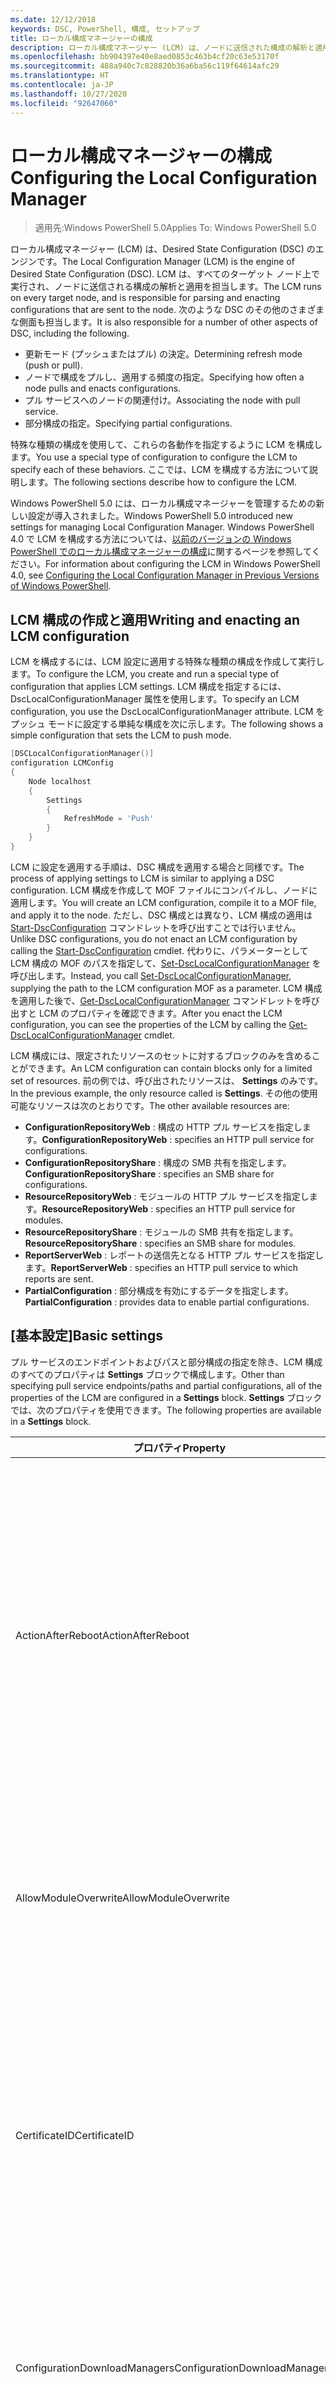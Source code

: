 ```yaml
---
ms.date: 12/12/2018
keywords: DSC, PowerShell, 構成, セットアップ
title: ローカル構成マネージャーの構成
description: ローカル構成マネージャー (LCM) は、ノードに送信された構成の解析と適用を担当する、DSC のエンジンです。
ms.openlocfilehash: bb904397e40e8aed0853c463b4cf20c63e53170f
ms.sourcegitcommit: 488a940c7c828820b36a6ba56c119f64614afc29
ms.translationtype: HT
ms.contentlocale: ja-JP
ms.lasthandoff: 10/27/2020
ms.locfileid: "92647060"
---
```

# <a name="configuring-the-local-configuration-manager"></a><span data-ttu-id="e70dc-104">ローカル構成マネージャーの構成</span><span class="sxs-lookup"><span data-stu-id="e70dc-104">Configuring the Local Configuration Manager</span></span>

> <span data-ttu-id="e70dc-105">適用先:Windows PowerShell 5.0</span><span class="sxs-lookup"><span data-stu-id="e70dc-105">Applies To: Windows PowerShell 5.0</span></span>

<span data-ttu-id="e70dc-106">ローカル構成マネージャー (LCM) は、Desired State Configuration (DSC) のエンジンです。</span><span class="sxs-lookup"><span data-stu-id="e70dc-106">The Local Configuration Manager (LCM) is the engine of Desired State Configuration (DSC).</span></span> <span data-ttu-id="e70dc-107">LCM は、すべてのターゲット ノード上で実行され、ノードに送信される構成の解析と適用を担当します。</span><span class="sxs-lookup"><span data-stu-id="e70dc-107">The LCM runs on every target node, and is responsible for parsing and enacting configurations that are sent to the node.</span></span> <span data-ttu-id="e70dc-108">次のような DSC のその他のさまざまな側面も担当します。</span><span class="sxs-lookup"><span data-stu-id="e70dc-108">It is also responsible for a number of other aspects of DSC, including the following.</span></span>

- <span data-ttu-id="e70dc-109">更新モード (プッシュまたはプル) の決定。</span><span class="sxs-lookup"><span data-stu-id="e70dc-109">Determining refresh mode (push or pull).</span></span>
- <span data-ttu-id="e70dc-110">ノードで構成をプルし、適用する頻度の指定。</span><span class="sxs-lookup"><span data-stu-id="e70dc-110">Specifying how often a node pulls and enacts configurations.</span></span>
- <span data-ttu-id="e70dc-111">プル サービスへのノードの関連付け。</span><span class="sxs-lookup"><span data-stu-id="e70dc-111">Associating the node with pull service.</span></span>
- <span data-ttu-id="e70dc-112">部分構成の指定。</span><span class="sxs-lookup"><span data-stu-id="e70dc-112">Specifying partial configurations.</span></span>

<span data-ttu-id="e70dc-113">特殊な種類の構成を使用して、これらの各動作を指定するように LCM を構成します。</span><span class="sxs-lookup"><span data-stu-id="e70dc-113">You use a special type of configuration to configure the LCM to specify each of these behaviors.</span></span> <span data-ttu-id="e70dc-114">ここでは、LCM を構成する方法について説明します。</span><span class="sxs-lookup"><span data-stu-id="e70dc-114">The following sections describe how to configure the LCM.</span></span>

<span data-ttu-id="e70dc-115">Windows PowerShell 5.0 には、ローカル構成マネージャーを管理するための新しい設定が導入されました。</span><span class="sxs-lookup"><span data-stu-id="e70dc-115">Windows PowerShell 5.0 introduced new settings for managing Local Configuration Manager.</span></span> <span data-ttu-id="e70dc-116">Windows PowerShell 4.0 で LCM を構成する方法については、[以前のバージョンの Windows PowerShell でのローカル構成マネージャーの構成](metaconfig4.md)に関するページを参照してください。</span><span class="sxs-lookup"><span data-stu-id="e70dc-116">For information about configuring the LCM in Windows PowerShell 4.0, see [Configuring the Local Configuration Manager in Previous Versions of Windows PowerShell](metaconfig4.md).</span></span>

## <a name="writing-and-enacting-an-lcm-configuration"></a><span data-ttu-id="e70dc-117">LCM 構成の作成と適用</span><span class="sxs-lookup"><span data-stu-id="e70dc-117">Writing and enacting an LCM configuration</span></span>

<span data-ttu-id="e70dc-118">LCM を構成するには、LCM 設定に適用する特殊な種類の構成を作成して実行します。</span><span class="sxs-lookup"><span data-stu-id="e70dc-118">To configure the LCM, you create and run a special type of configuration that applies LCM settings.</span></span>
<span data-ttu-id="e70dc-119">LCM 構成を指定するには、DscLocalConfigurationManager 属性を使用します。</span><span class="sxs-lookup"><span data-stu-id="e70dc-119">To specify an LCM configuration, you use the DscLocalConfigurationManager attribute.</span></span> <span data-ttu-id="e70dc-120">LCM をプッシュ モードに設定する単純な構成を次に示します。</span><span class="sxs-lookup"><span data-stu-id="e70dc-120">The following shows a simple configuration that sets the LCM to push mode.</span></span>

```powershell
[DSCLocalConfigurationManager()]
configuration LCMConfig
{
    Node localhost
    {
        Settings
        {
            RefreshMode = 'Push'
        }
    }
}
```

<span data-ttu-id="e70dc-121">LCM に設定を適用する手順は、DSC 構成を適用する場合と同様です。</span><span class="sxs-lookup"><span data-stu-id="e70dc-121">The process of applying settings to LCM is similar to applying a DSC configuration.</span></span> <span data-ttu-id="e70dc-122">LCM 構成を作成して MOF ファイルにコンパイルし、ノードに適用します。</span><span class="sxs-lookup"><span data-stu-id="e70dc-122">You will create an LCM configuration, compile it to a MOF file, and apply it to the node.</span></span> <span data-ttu-id="e70dc-123">ただし、DSC 構成とは異なり、LCM 構成の適用は [Start-DscConfiguration](/powershell/module/psdesiredstateconfiguration/start-dscconfiguration) コマンドレットを呼び出すことでは行いません。</span><span class="sxs-lookup"><span data-stu-id="e70dc-123">Unlike DSC configurations, you do not enact an LCM configuration by calling the [Start-DscConfiguration](/powershell/module/psdesiredstateconfiguration/start-dscconfiguration) cmdlet.</span></span> <span data-ttu-id="e70dc-124">代わりに、パラメーターとして LCM 構成の MOF のパスを指定して、[Set-DscLocalConfigurationManager](/powershell/module/PSDesiredStateConfiguration/Set-DscLocalConfigurationManager) を呼び出します。</span><span class="sxs-lookup"><span data-stu-id="e70dc-124">Instead, you call [Set-DscLocalConfigurationManager](/powershell/module/PSDesiredStateConfiguration/Set-DscLocalConfigurationManager), supplying the path to the LCM configuration MOF as a parameter.</span></span> <span data-ttu-id="e70dc-125">LCM 構成を適用した後で、[Get-DscLocalConfigurationManager](/powershell/module/PSDesiredStateConfiguration/Get-DscLocalConfigurationManager) コマンドレットを呼び出すと LCM のプロパティを確認できます。</span><span class="sxs-lookup"><span data-stu-id="e70dc-125">After you enact the LCM configuration, you can see the properties of the LCM by calling the [Get-DscLocalConfigurationManager](/powershell/module/PSDesiredStateConfiguration/Get-DscLocalConfigurationManager) cmdlet.</span></span>

<span data-ttu-id="e70dc-126">LCM 構成には、限定されたリソースのセットに対するブロックのみを含めることができます。</span><span class="sxs-lookup"><span data-stu-id="e70dc-126">An LCM configuration can contain blocks only for a limited set of resources.</span></span> <span data-ttu-id="e70dc-127">前の例では、呼び出されたリソースは、 **Settings** のみです。</span><span class="sxs-lookup"><span data-stu-id="e70dc-127">In the previous example, the only resource called is **Settings**.</span></span> <span data-ttu-id="e70dc-128">その他の使用可能なリソースは次のとおりです。</span><span class="sxs-lookup"><span data-stu-id="e70dc-128">The other available resources are:</span></span>

- <span data-ttu-id="e70dc-129">**ConfigurationRepositoryWeb** : 構成の HTTP プル サービスを指定します。</span><span class="sxs-lookup"><span data-stu-id="e70dc-129">**ConfigurationRepositoryWeb** : specifies an HTTP pull service for configurations.</span></span>
- <span data-ttu-id="e70dc-130">**ConfigurationRepositoryShare** : 構成の SMB 共有を指定します。</span><span class="sxs-lookup"><span data-stu-id="e70dc-130">**ConfigurationRepositoryShare** : specifies an SMB share for configurations.</span></span>
- <span data-ttu-id="e70dc-131">**ResourceRepositoryWeb** : モジュールの HTTP プル サービスを指定します。</span><span class="sxs-lookup"><span data-stu-id="e70dc-131">**ResourceRepositoryWeb** : specifies an HTTP pull service for modules.</span></span>
- <span data-ttu-id="e70dc-132">**ResourceRepositoryShare** : モジュールの SMB 共有を指定します。</span><span class="sxs-lookup"><span data-stu-id="e70dc-132">**ResourceRepositoryShare** : specifies an SMB share for modules.</span></span>
- <span data-ttu-id="e70dc-133">**ReportServerWeb** : レポートの送信先となる HTTP プル サービスを指定します。</span><span class="sxs-lookup"><span data-stu-id="e70dc-133">**ReportServerWeb** : specifies an HTTP pull service to which reports are sent.</span></span>
- <span data-ttu-id="e70dc-134">**PartialConfiguration** : 部分構成を有効にするデータを指定します。</span><span class="sxs-lookup"><span data-stu-id="e70dc-134">**PartialConfiguration** : provides data to enable partial configurations.</span></span>

## <a name="basic-settings"></a><span data-ttu-id="e70dc-135">[基本設定]</span><span class="sxs-lookup"><span data-stu-id="e70dc-135">Basic settings</span></span>

<span data-ttu-id="e70dc-136">プル サービスのエンドポイントおよびパスと部分構成の指定を除き、LCM 構成のすべてのプロパティは **Settings** ブロックで構成します。</span><span class="sxs-lookup"><span data-stu-id="e70dc-136">Other than specifying pull service endpoints/paths and partial configurations, all of the properties of the LCM are configured in a **Settings** block.</span></span> <span data-ttu-id="e70dc-137">**Settings** ブロックでは、次のプロパティを使用できます。</span><span class="sxs-lookup"><span data-stu-id="e70dc-137">The following properties are available in a **Settings** block.</span></span>

|  <span data-ttu-id="e70dc-138">プロパティ</span><span class="sxs-lookup"><span data-stu-id="e70dc-138">Property</span></span>  |  <span data-ttu-id="e70dc-139">Type</span><span class="sxs-lookup"><span data-stu-id="e70dc-139">Type</span></span>  |  <span data-ttu-id="e70dc-140">説明</span><span class="sxs-lookup"><span data-stu-id="e70dc-140">Description</span></span>   |
|----------- |------- |--------------- |
| <span data-ttu-id="e70dc-141">ActionAfterReboot</span><span class="sxs-lookup"><span data-stu-id="e70dc-141">ActionAfterReboot</span></span>| <span data-ttu-id="e70dc-142">string</span><span class="sxs-lookup"><span data-stu-id="e70dc-142">string</span></span>| <span data-ttu-id="e70dc-143">構成の適用中の再起動後の動作を指定します。</span><span class="sxs-lookup"><span data-stu-id="e70dc-143">Specifies what happens after a reboot during the application of a configuration.</span></span> <span data-ttu-id="e70dc-144">指定できる値は __"ContinueConfiguration"__ と __"StopConfiguration"__ です。</span><span class="sxs-lookup"><span data-stu-id="e70dc-144">The possible values are __"ContinueConfiguration"__ and __"StopConfiguration"__.</span></span> <ul><li> <span data-ttu-id="e70dc-145">__ContinueConfiguration__ : コンピューターの再起動後、現在の構成を引き続き適用します。</span><span class="sxs-lookup"><span data-stu-id="e70dc-145">__ContinueConfiguration__ : Continue applying the current configuration after machine reboot.</span></span> <span data-ttu-id="e70dc-146">これは、既定値です。</span><span class="sxs-lookup"><span data-stu-id="e70dc-146">This is the default value</span></span></li><li><span data-ttu-id="e70dc-147">__StopConfiguration__ : コンピューターの再起動後、現在の構成の適用を停止します。</span><span class="sxs-lookup"><span data-stu-id="e70dc-147">__StopConfiguration__ : Stop the current configuration after machine reboot.</span></span></li></ul>|
| <span data-ttu-id="e70dc-148">AllowModuleOverwrite</span><span class="sxs-lookup"><span data-stu-id="e70dc-148">AllowModuleOverwrite</span></span>| <span data-ttu-id="e70dc-149">[bool]</span><span class="sxs-lookup"><span data-stu-id="e70dc-149">bool</span></span>| <span data-ttu-id="e70dc-150">プル サービスからダウンロードされた新しい構成でのターゲット ノードの古い構成の上書きを許可する場合は、 __$TRUE__ 。</span><span class="sxs-lookup"><span data-stu-id="e70dc-150">__$TRUE__ if new configurations downloaded from the pull service are allowed to overwrite the old ones on the target node.</span></span> <span data-ttu-id="e70dc-151">それ以外の場合は、$FALSE。</span><span class="sxs-lookup"><span data-stu-id="e70dc-151">Otherwise, $FALSE.</span></span>|
| <span data-ttu-id="e70dc-152">CertificateID</span><span class="sxs-lookup"><span data-stu-id="e70dc-152">CertificateID</span></span>| <span data-ttu-id="e70dc-153">string</span><span class="sxs-lookup"><span data-stu-id="e70dc-153">string</span></span>| <span data-ttu-id="e70dc-154">構成で渡される資格情報をセキュリティで保護するために使用される証明書の拇印。</span><span class="sxs-lookup"><span data-stu-id="e70dc-154">The thumbprint of a certificate used to secure credentials passed in a configuration.</span></span> <span data-ttu-id="e70dc-155">詳細については、「[Want to secure credentials in Windows PowerShell Desired State Configuration? (Windows PowerShell Desired State Configuration で資格情報をセキュリティ保護する)](https://devblogs.microsoft.com/powershell/want-to-secure-credentials-in-windows-powershell-desired-state-configuration/)」を参照してください。</span><span class="sxs-lookup"><span data-stu-id="e70dc-155">For more information see [Want to secure credentials in Windows PowerShell Desired State Configuration?](https://devblogs.microsoft.com/powershell/want-to-secure-credentials-in-windows-powershell-desired-state-configuration/).</span></span> <br> <span data-ttu-id="e70dc-156">__注:__ Azure Automation DSC プル サービスを使用している場合、このプロパティは自動で管理されます。</span><span class="sxs-lookup"><span data-stu-id="e70dc-156">__Note:__ this is managed automatically if using Azure Automation DSC pull service.</span></span>|
| <span data-ttu-id="e70dc-157">ConfigurationDownloadManagers</span><span class="sxs-lookup"><span data-stu-id="e70dc-157">ConfigurationDownloadManagers</span></span>| <span data-ttu-id="e70dc-158">CimInstance[]</span><span class="sxs-lookup"><span data-stu-id="e70dc-158">CimInstance[]</span></span>| <span data-ttu-id="e70dc-159">互換性のために残されています。</span><span class="sxs-lookup"><span data-stu-id="e70dc-159">Obsolete.</span></span> <span data-ttu-id="e70dc-160">構成プル サービスのエンドポイントを定義するには、 __ConfigurationRepositoryWeb__ ブロックと __ConfigurationRepositoryShare__ ブロックを使用します。</span><span class="sxs-lookup"><span data-stu-id="e70dc-160">Use __ConfigurationRepositoryWeb__ and __ConfigurationRepositoryShare__ blocks to define configuration pull service endpoints.</span></span>|
| <span data-ttu-id="e70dc-161">ConfigurationID</span><span class="sxs-lookup"><span data-stu-id="e70dc-161">ConfigurationID</span></span>| <span data-ttu-id="e70dc-162">string</span><span class="sxs-lookup"><span data-stu-id="e70dc-162">string</span></span>| <span data-ttu-id="e70dc-163">旧バージョンのプル サービスとの互換性用。</span><span class="sxs-lookup"><span data-stu-id="e70dc-163">For backwards compatibility with older pull service versions.</span></span> <span data-ttu-id="e70dc-164">プル サービスから取得する構成ファイルを識別する GUID。</span><span class="sxs-lookup"><span data-stu-id="e70dc-164">A GUID that identifies the configuration file to get from a pull service.</span></span> <span data-ttu-id="e70dc-165">構成 MOF の名前が ConfigurationID.mof の場合、ノードはプル サービスで構成をプルします。</span><span class="sxs-lookup"><span data-stu-id="e70dc-165">The node will pull configurations on the pull service if the name of the configuration MOF is named ConfigurationID.mof.</span></span><br> <span data-ttu-id="e70dc-166">__注:__ このプロパティを設定した場合、 __RegistrationKey__ を使用してプル サービスへノードを登録することはできません。</span><span class="sxs-lookup"><span data-stu-id="e70dc-166">__Note:__ If you set this property, registering the node with a pull service by using __RegistrationKey__ does not work.</span></span> <span data-ttu-id="e70dc-167">詳細については、「[構成名を使用したプル クライアントのセットアップ](../pull-server/pullClientConfigNames.md)」をご覧ください。</span><span class="sxs-lookup"><span data-stu-id="e70dc-167">For more information, see [Setting up a pull client with configuration names](../pull-server/pullClientConfigNames.md).</span></span>|
| <span data-ttu-id="e70dc-168">ConfigurationMode</span><span class="sxs-lookup"><span data-stu-id="e70dc-168">ConfigurationMode</span></span>| <span data-ttu-id="e70dc-169">string</span><span class="sxs-lookup"><span data-stu-id="e70dc-169">string</span></span> | <span data-ttu-id="e70dc-170">LCM が実際に構成をターゲット ノードに適用する方法を指定します。</span><span class="sxs-lookup"><span data-stu-id="e70dc-170">Specifies how the LCM actually applies the configuration to the target nodes.</span></span> <span data-ttu-id="e70dc-171">指定できる値は __"ApplyOnly"__ 、 __"ApplyAndMonitior"__ 、 __"ApplyAndAutoCorrect"__ です。</span><span class="sxs-lookup"><span data-stu-id="e70dc-171">Possible values are __"ApplyOnly"__ , __"ApplyAndMonitor"__ , and __"ApplyAndAutoCorrect"__.</span></span> <ul><li><span data-ttu-id="e70dc-172">__ApplyOnly__ :DSC によって構成が適用され、それ以上は何も行われません。ただし、ターゲット ノードに新しい構成がプッシュされた場合、または新しい構成がサービスからプルされた場合を除きます。</span><span class="sxs-lookup"><span data-stu-id="e70dc-172">__ApplyOnly__ : DSC applies the configuration and does nothing further unless a new configuration is pushed to the target node or when a new configuration is pulled from a service.</span></span> <span data-ttu-id="e70dc-173">新しい構成が最初に適用された後、DSC は以前の構成された状態からの誤差を確認しません。</span><span class="sxs-lookup"><span data-stu-id="e70dc-173">After initial application of a new configuration, DSC does not check for drift from a previously configured state.</span></span> <span data-ttu-id="e70dc-174">DSC は成功するまで構成の適用を試みて、成功すると __ApplyOnly__ が有効になります。</span><span class="sxs-lookup"><span data-stu-id="e70dc-174">Note that DSC will attempt to apply the configuration until it is successful before __ApplyOnly__ takes effect.</span></span> </li><li> <span data-ttu-id="e70dc-175">__ApplyAndMonitor__ :これが既定値です。</span><span class="sxs-lookup"><span data-stu-id="e70dc-175">__ApplyAndMonitor__ : This is the default value.</span></span> <span data-ttu-id="e70dc-176">LCM が任意の新しい構成を適用します。</span><span class="sxs-lookup"><span data-stu-id="e70dc-176">The LCM applies any new configurations.</span></span> <span data-ttu-id="e70dc-177">新しい構成が最初に適用された後、ターゲット ノードが目的の状態から変わった場合、DSC はログに不一致を報告します。</span><span class="sxs-lookup"><span data-stu-id="e70dc-177">After initial application of a new configuration, if the target node drifts from the desired state, DSC reports the discrepancy in logs.</span></span> <span data-ttu-id="e70dc-178">DSC は成功するまで構成の適用を試みて、成功すると __ApplyAndMonitor__ が有効になります。</span><span class="sxs-lookup"><span data-stu-id="e70dc-178">Note that DSC will attempt to apply the configuration until it is successful before __ApplyAndMonitor__ takes effect.</span></span></li><li><span data-ttu-id="e70dc-179">__ApplyAndAutoCorrect__ :DSC によって新しい構成が適用されます。</span><span class="sxs-lookup"><span data-stu-id="e70dc-179">__ApplyAndAutoCorrect__ : DSC applies any new configurations.</span></span> <span data-ttu-id="e70dc-180">新しい構成を最初に適用した後、ターゲット ノードが望ましい状態からずれた場合、DSC では、ログで不一致を報告し、現在の構成を再度適用します。</span><span class="sxs-lookup"><span data-stu-id="e70dc-180">After initial application of a new configuration, if the target node drifts from the desired state, DSC reports the discrepancy in logs, and then re-applies the current configuration.</span></span></li></ul>|
| <span data-ttu-id="e70dc-181">ConfigurationModeFrequencyMins</span><span class="sxs-lookup"><span data-stu-id="e70dc-181">ConfigurationModeFrequencyMins</span></span>| <span data-ttu-id="e70dc-182">UInt32</span><span class="sxs-lookup"><span data-stu-id="e70dc-182">UInt32</span></span>| <span data-ttu-id="e70dc-183">現在の構成がチェックおよび適用される頻度 (分単位)</span><span class="sxs-lookup"><span data-stu-id="e70dc-183">How often, in minutes, the current configuration is checked and applied.</span></span> <span data-ttu-id="e70dc-184">ConfigurationMode プロパティが ApplyOnly に設定されている場合、このプロパティは無視されます。</span><span class="sxs-lookup"><span data-stu-id="e70dc-184">This property is ignored if the ConfigurationMode property is set to ApplyOnly.</span></span> <span data-ttu-id="e70dc-185">既定値は 15 です。</span><span class="sxs-lookup"><span data-stu-id="e70dc-185">The default value is 15.</span></span>|
| <span data-ttu-id="e70dc-186">DebugMode</span><span class="sxs-lookup"><span data-stu-id="e70dc-186">DebugMode</span></span>| <span data-ttu-id="e70dc-187">string</span><span class="sxs-lookup"><span data-stu-id="e70dc-187">string</span></span>| <span data-ttu-id="e70dc-188">指定できる値は __None__ 、 __ForceModuleImport__ 、および __All__ です。</span><span class="sxs-lookup"><span data-stu-id="e70dc-188">Possible values are __None__ , __ForceModuleImport__ , and __All__.</span></span> <ul><li><span data-ttu-id="e70dc-189">キャッシュされたリソースを使用する場合は、 __None__ に設定します。</span><span class="sxs-lookup"><span data-stu-id="e70dc-189">Set to __None__ to use cached resources.</span></span> <span data-ttu-id="e70dc-190">これが既定値であり、運用シナリオではこの値を使う必要があります。</span><span class="sxs-lookup"><span data-stu-id="e70dc-190">This is the default and should be used in production scenarios.</span></span></li><li><span data-ttu-id="e70dc-191">__ForceModuleImport__ に設定すると、以前に読み込まれ、キャッシュされた DSC リソース モジュールも LCM によって再読み込みされます。</span><span class="sxs-lookup"><span data-stu-id="e70dc-191">Setting to __ForceModuleImport__ , causes the LCM to reload any DSC resource modules, even if they have been previously loaded and cached.</span></span> <span data-ttu-id="e70dc-192">これは、使用時に各モジュールが再読み込みされるため、DSC 操作のパフォーマンスに影響します。</span><span class="sxs-lookup"><span data-stu-id="e70dc-192">This impacts the performance of DSC operations as each module is reloaded on use.</span></span> <span data-ttu-id="e70dc-193">通常、リソースのデバッグ中には、この値を使用します</span><span class="sxs-lookup"><span data-stu-id="e70dc-193">Typically you would use this value while debugging a resource</span></span></li><li><span data-ttu-id="e70dc-194">このリリースでは、 __All__ は、 __ForceModuleImport__ と同じです。</span><span class="sxs-lookup"><span data-stu-id="e70dc-194">In this release, __All__ is same as __ForceModuleImport__</span></span></li></ul> |
| <span data-ttu-id="e70dc-195">RebootNodeIfNeeded</span><span class="sxs-lookup"><span data-stu-id="e70dc-195">RebootNodeIfNeeded</span></span>| <span data-ttu-id="e70dc-196">[bool]</span><span class="sxs-lookup"><span data-stu-id="e70dc-196">bool</span></span>| <span data-ttu-id="e70dc-197">これを `$true` に設定して、リソースにより `$global:DSCMachineStatus` フラグを使用したノードが再起動されるようにします。</span><span class="sxs-lookup"><span data-stu-id="e70dc-197">Set this to `$true` to allow resources to reboot the Node using the `$global:DSCMachineStatus` flag.</span></span> <span data-ttu-id="e70dc-198">設定しない場合は、再起動が必要な構成のノードを手動で再起動する必要があります。</span><span class="sxs-lookup"><span data-stu-id="e70dc-198">Otherwise, you will have to manually reboot the node for any configuration that requires it.</span></span> <span data-ttu-id="e70dc-199">既定値は `$false` です。</span><span class="sxs-lookup"><span data-stu-id="e70dc-199">The default value is `$false`.</span></span> <span data-ttu-id="e70dc-200">DSC 以外 (Windows インストーラーなど) で再起動の条件が有効化されている場合にこの設定を使用するには、この設定を [ComputerManagementDsc](https://github.com/PowerShell/ComputerManagementDsc) モジュールの __PendingReboot__ リソースと併用します。</span><span class="sxs-lookup"><span data-stu-id="e70dc-200">To use this setting when a reboot condition is enacted by something other than DSC (such as Windows Installer), combine this setting with the __PendingReboot__ resource in the [ComputerManagementDsc](https://github.com/PowerShell/ComputerManagementDsc) module.</span></span>|
| <span data-ttu-id="e70dc-201">RefreshMode</span><span class="sxs-lookup"><span data-stu-id="e70dc-201">RefreshMode</span></span>| <span data-ttu-id="e70dc-202">string</span><span class="sxs-lookup"><span data-stu-id="e70dc-202">string</span></span>| <span data-ttu-id="e70dc-203">LCM が構成を取得する方法を指定します。</span><span class="sxs-lookup"><span data-stu-id="e70dc-203">Specifies how the LCM gets configurations.</span></span> <span data-ttu-id="e70dc-204">指定できる値は、 __"Disabled"__ 、 __"Push"__ 、 __"Pull"__ です。</span><span class="sxs-lookup"><span data-stu-id="e70dc-204">The possible values are __"Disabled"__ , __"Push"__ , and __"Pull"__.</span></span> <ul><li><span data-ttu-id="e70dc-205">__Disabled__ : このノードの DSC 構成が無効になります。</span><span class="sxs-lookup"><span data-stu-id="e70dc-205">__Disabled__ : DSC configurations are disabled for this node.</span></span></li><li> <span data-ttu-id="e70dc-206">__Push__ : [Start-DscConfiguration](/powershell/module/psdesiredstateconfiguration/start-dscconfiguration) コマンドレットを呼び出すことによって構成を開始します。</span><span class="sxs-lookup"><span data-stu-id="e70dc-206">__Push__ : Configurations are initiated by calling the [Start-DscConfiguration](/powershell/module/psdesiredstateconfiguration/start-dscconfiguration) cmdlet.</span></span> <span data-ttu-id="e70dc-207">構成は、ノードにすぐに適用されます。</span><span class="sxs-lookup"><span data-stu-id="e70dc-207">The configuration is applied immediately to the node.</span></span> <span data-ttu-id="e70dc-208">これが既定値です。</span><span class="sxs-lookup"><span data-stu-id="e70dc-208">This is the default value.</span></span></li><li><span data-ttu-id="e70dc-209">__Pull:__ プル サービスまたは SMB パスで構成を定期的にチェックするようにノードを構成します。</span><span class="sxs-lookup"><span data-stu-id="e70dc-209">__Pull:__ The node is configured to regularly check for configurations from a pull service or SMB path.</span></span> <span data-ttu-id="e70dc-210">このプロパティを __Pull__ に設定する場合、 __ConfigurationRepositoryWeb__ ブロックまたは __ConfigurationRepositoryShare__ ブロックで HTTP (サービス) または SMB (共有) パスを指定する必要があります。</span><span class="sxs-lookup"><span data-stu-id="e70dc-210">If this property is set to __Pull__ , you must specify an HTTP (service) or SMB (share) path in a __ConfigurationRepositoryWeb__ or __ConfigurationRepositoryShare__ block.</span></span></li></ul>|
| <span data-ttu-id="e70dc-211">RefreshFrequencyMins</span><span class="sxs-lookup"><span data-stu-id="e70dc-211">RefreshFrequencyMins</span></span>| <span data-ttu-id="e70dc-212">Uint32</span><span class="sxs-lookup"><span data-stu-id="e70dc-212">Uint32</span></span>| <span data-ttu-id="e70dc-213">LCM がプル サービスをチェックして最新の構成を取得する時間間隔 (分)。</span><span class="sxs-lookup"><span data-stu-id="e70dc-213">The time interval, in minutes, at which the LCM checks a pull service to get updated configurations.</span></span> <span data-ttu-id="e70dc-214">この値は、LCM がプル モードで構成されていない場合は無視されます。</span><span class="sxs-lookup"><span data-stu-id="e70dc-214">This value is ignored if the LCM is not configured in pull mode.</span></span> <span data-ttu-id="e70dc-215">既定値は 30 です。</span><span class="sxs-lookup"><span data-stu-id="e70dc-215">The default value is 30.</span></span>|
| <span data-ttu-id="e70dc-216">ReportManagers</span><span class="sxs-lookup"><span data-stu-id="e70dc-216">ReportManagers</span></span>| <span data-ttu-id="e70dc-217">CimInstance[]</span><span class="sxs-lookup"><span data-stu-id="e70dc-217">CimInstance[]</span></span>| <span data-ttu-id="e70dc-218">互換性のために残されています。</span><span class="sxs-lookup"><span data-stu-id="e70dc-218">Obsolete.</span></span> <span data-ttu-id="e70dc-219">プル サービスへデータをレポートするエンドポイントを定義するには、 __ReportServerWeb__ ブロックを使用します。</span><span class="sxs-lookup"><span data-stu-id="e70dc-219">Use __ReportServerWeb__ blocks to define an endpoint to send reporting data to a pull service.</span></span>|
| <span data-ttu-id="e70dc-220">ResourceModuleManagers</span><span class="sxs-lookup"><span data-stu-id="e70dc-220">ResourceModuleManagers</span></span>| <span data-ttu-id="e70dc-221">CimInstance[]</span><span class="sxs-lookup"><span data-stu-id="e70dc-221">CimInstance[]</span></span>| <span data-ttu-id="e70dc-222">互換性のために残されています。</span><span class="sxs-lookup"><span data-stu-id="e70dc-222">Obsolete.</span></span> <span data-ttu-id="e70dc-223">プル サービスの HTTP エンドポイントまたは SMB パスを定義するには、 __ResourceRepositoryWeb__ ブロックまたは __ResourceRepositoryShare__ ブロックをそれぞれ使用します。</span><span class="sxs-lookup"><span data-stu-id="e70dc-223">Use __ResourceRepositoryWeb__ and __ResourceRepositoryShare__ blocks to define pull service HTTP endpoints or SMB paths, respectively.</span></span>|
| <span data-ttu-id="e70dc-224">PartialConfigurations</span><span class="sxs-lookup"><span data-stu-id="e70dc-224">PartialConfigurations</span></span>| <span data-ttu-id="e70dc-225">CimInstance</span><span class="sxs-lookup"><span data-stu-id="e70dc-225">CimInstance</span></span>| <span data-ttu-id="e70dc-226">実装されていません。</span><span class="sxs-lookup"><span data-stu-id="e70dc-226">Not implemented.</span></span> <span data-ttu-id="e70dc-227">使用しないでください。</span><span class="sxs-lookup"><span data-stu-id="e70dc-227">Do not use.</span></span>|
| <span data-ttu-id="e70dc-228">StatusRetentionTimeInDays</span><span class="sxs-lookup"><span data-stu-id="e70dc-228">StatusRetentionTimeInDays</span></span> | <span data-ttu-id="e70dc-229">UInt32</span><span class="sxs-lookup"><span data-stu-id="e70dc-229">UInt32</span></span>| <span data-ttu-id="e70dc-230">LCM が現在の構成の状態を保持する日数。</span><span class="sxs-lookup"><span data-stu-id="e70dc-230">The number of days the LCM keeps the status of the current configuration.</span></span>|

> [!NOTE]
> <span data-ttu-id="e70dc-231">LCM は次に基づいて **ConfigurationModeFrequencyMins** サイクルを開始します。</span><span class="sxs-lookup"><span data-stu-id="e70dc-231">The LCM starts the **ConfigurationModeFrequencyMins** cycle based on:</span></span>
>
> - <span data-ttu-id="e70dc-232">**ConfigurationModeFrequencyMins** への変更が含まれた新しい metaconfig は、`Set-DscLocalConfigurationManager` を使用して適用されます</span><span class="sxs-lookup"><span data-stu-id="e70dc-232">A new metaconfig with a change to **ConfigurationModeFrequencyMins** is applied using `Set-DscLocalConfigurationManager`</span></span>
> - <span data-ttu-id="e70dc-233">コンピューターの再起動</span><span class="sxs-lookup"><span data-stu-id="e70dc-233">A machine restart</span></span>
>
> <span data-ttu-id="e70dc-234">タイマー プロセスでクラッシュが発生するすべての状況で、それが 30 秒以内に検出され、サイクルが再開されます。</span><span class="sxs-lookup"><span data-stu-id="e70dc-234">For any condition where the timer process experiences a crash, that will be detected within 30 seconds and the cycle will be restarted.</span></span> <span data-ttu-id="e70dc-235">同時実行操作によって、サイクルの開始が遅延する可能性があり、この操作の期間が構成済みのサイクル頻度を超えた場合、次のタイマーは開始されません。</span><span class="sxs-lookup"><span data-stu-id="e70dc-235">A concurrent operation could delay the cycle from being started, if the duration of this operation exceeds the configured cycle frequency, the next timer will not start.</span></span> <span data-ttu-id="e70dc-236">たとえば、メタ構成が 15 分のプル頻度で構成されており、プルが T1 で発生するとします。</span><span class="sxs-lookup"><span data-stu-id="e70dc-236">Example, the metaconfig is configured at a 15 minute pull frequency and a pull occurs at T1.</span></span> <span data-ttu-id="e70dc-237">ノードにより 16 分間で作業が完了されません。</span><span class="sxs-lookup"><span data-stu-id="e70dc-237">The Node does not finish work for 16 minutes.</span></span> <span data-ttu-id="e70dc-238">最初の 15 分のサイクルは無視され、次のプルが T1 + 15 + 15 で発生します。</span><span class="sxs-lookup"><span data-stu-id="e70dc-238">The first 15 minute cycle is ignored, and next pull will happen at T1+15+15.</span></span>

## <a name="pull-service"></a><span data-ttu-id="e70dc-239">プル サービス</span><span class="sxs-lookup"><span data-stu-id="e70dc-239">Pull service</span></span>

<span data-ttu-id="e70dc-240">LCM 構成では、次の種類のプル サービス エンドポイントを定義できます。</span><span class="sxs-lookup"><span data-stu-id="e70dc-240">LCM configuration supports defining the following types of pull service endpoints:</span></span>

- <span data-ttu-id="e70dc-241">**構成サーバー** : DSC 構成のリポジトリ。</span><span class="sxs-lookup"><span data-stu-id="e70dc-241">**Configuration server** : A repository for DSC configurations.</span></span> <span data-ttu-id="e70dc-242">**ConfigurationRepositoryWeb** (Web ベースのサーバーの場合) ブロックと **ConfigurationRepositoryShare** (SMB ベースのサーバーの場合) ブロックを使用して、構成サーバーを定義します。</span><span class="sxs-lookup"><span data-stu-id="e70dc-242">Define configuration servers by using **ConfigurationRepositoryWeb** (for web-based servers) and **ConfigurationRepositoryShare** (for SMB-based servers) blocks.</span></span>
- <span data-ttu-id="e70dc-243">**リソース サーバー** : PowerShell モジュールとしてパッケージ化された DSC リソースのリポジトリ。</span><span class="sxs-lookup"><span data-stu-id="e70dc-243">**Resource server** : A repository for DSC resources, packaged as PowerShell modules.</span></span> <span data-ttu-id="e70dc-244">**ResourceRepositoryWeb** (Web ベースのサーバーの場合) ブロックと **ResourceRepositoryShare** (SMB ベースのサーバーの場合) ブロックを使用して、リソース サーバーを定義します。</span><span class="sxs-lookup"><span data-stu-id="e70dc-244">Define resource servers by using **ResourceRepositoryWeb** (for web-based servers) and **ResourceRepositoryShare** (for SMB-based servers) blocks.</span></span>
- <span data-ttu-id="e70dc-245">**レポート サーバー** : DSC によってレポート データが送信される先のサービス。</span><span class="sxs-lookup"><span data-stu-id="e70dc-245">**Report server** : A service that DSC sends report data to.</span></span> <span data-ttu-id="e70dc-246">**ReportServerWeb** ブロックを使用して、レポート サーバーを定義します。</span><span class="sxs-lookup"><span data-stu-id="e70dc-246">Define report servers by using **ReportServerWeb** blocks.</span></span> <span data-ttu-id="e70dc-247">レポート サーバーは、Web サービスである必要があります。</span><span class="sxs-lookup"><span data-stu-id="e70dc-247">A report server must be a web service.</span></span>

<span data-ttu-id="e70dc-248">プル サービスの詳細については、[Desired State Configuration プル サービス](../pull-server/pullServer.md)に関するページを参照してください。</span><span class="sxs-lookup"><span data-stu-id="e70dc-248">For more details on pull service see, [Desired State Configuration Pull Service](../pull-server/pullServer.md).</span></span>

## <a name="configuration-server-blocks"></a><span data-ttu-id="e70dc-249">構成サーバーのブロック</span><span class="sxs-lookup"><span data-stu-id="e70dc-249">Configuration server blocks</span></span>

<span data-ttu-id="e70dc-250">Web ベースの構成サーバーを定義するには、 **ConfigurationRepositoryWeb** ブロックを作成します。</span><span class="sxs-lookup"><span data-stu-id="e70dc-250">To define a web-based configuration server, you create a **ConfigurationRepositoryWeb** block.</span></span> <span data-ttu-id="e70dc-251">**ConfigurationRepositoryWeb** は次のプロパティを定義します。</span><span class="sxs-lookup"><span data-stu-id="e70dc-251">A **ConfigurationRepositoryWeb** defines the following properties.</span></span>

|<span data-ttu-id="e70dc-252">プロパティ</span><span class="sxs-lookup"><span data-stu-id="e70dc-252">Property</span></span>|<span data-ttu-id="e70dc-253">Type</span><span class="sxs-lookup"><span data-stu-id="e70dc-253">Type</span></span>|<span data-ttu-id="e70dc-254">説明</span><span class="sxs-lookup"><span data-stu-id="e70dc-254">Description</span></span>|
|---|---|---|
|<span data-ttu-id="e70dc-255">AllowUnsecureConnection</span><span class="sxs-lookup"><span data-stu-id="e70dc-255">AllowUnsecureConnection</span></span>|<span data-ttu-id="e70dc-256">[bool]</span><span class="sxs-lookup"><span data-stu-id="e70dc-256">bool</span></span>|<span data-ttu-id="e70dc-257">認証なしのノードからサーバーへの接続を許可するには、 **$TRUE** に設定します。</span><span class="sxs-lookup"><span data-stu-id="e70dc-257">Set to **$TRUE** to allow connections from the node to the server without authentication.</span></span> <span data-ttu-id="e70dc-258">認証を要求するには、 **$FALSE** に設定します。</span><span class="sxs-lookup"><span data-stu-id="e70dc-258">Set to **$FALSE** to require authentication.</span></span>|
|<span data-ttu-id="e70dc-259">CertificateID</span><span class="sxs-lookup"><span data-stu-id="e70dc-259">CertificateID</span></span>|<span data-ttu-id="e70dc-260">string</span><span class="sxs-lookup"><span data-stu-id="e70dc-260">string</span></span>|<span data-ttu-id="e70dc-261">サーバーへの認証に使用される証明書の拇印。</span><span class="sxs-lookup"><span data-stu-id="e70dc-261">The thumbprint of a certificate used to authenticate to the server.</span></span>|
|<span data-ttu-id="e70dc-262">ConfigurationNames</span><span class="sxs-lookup"><span data-stu-id="e70dc-262">ConfigurationNames</span></span>|<span data-ttu-id="e70dc-263">String[]</span><span class="sxs-lookup"><span data-stu-id="e70dc-263">String[]</span></span>|<span data-ttu-id="e70dc-264">ターゲット ノードによってプルされる構成の名前の配列。</span><span class="sxs-lookup"><span data-stu-id="e70dc-264">An array of names of configurations to be pulled by the target node.</span></span> <span data-ttu-id="e70dc-265">ノードが **RegistrationKey** を使用してプル サービスに登録されている場合にのみ使用します。</span><span class="sxs-lookup"><span data-stu-id="e70dc-265">These are used only if the node is registered with the pull service by using a **RegistrationKey**.</span></span> <span data-ttu-id="e70dc-266">詳細については、「[構成名を使用したプル クライアントのセットアップ](../pull-server/pullClientConfigNames.md)」をご覧ください。</span><span class="sxs-lookup"><span data-stu-id="e70dc-266">For more information, see [Setting up a pull client with configuration names](../pull-server/pullClientConfigNames.md).</span></span>|
|<span data-ttu-id="e70dc-267">RegistrationKey</span><span class="sxs-lookup"><span data-stu-id="e70dc-267">RegistrationKey</span></span>|<span data-ttu-id="e70dc-268">string</span><span class="sxs-lookup"><span data-stu-id="e70dc-268">string</span></span>|<span data-ttu-id="e70dc-269">プル サービスにノードを登録する GUID。</span><span class="sxs-lookup"><span data-stu-id="e70dc-269">A GUID that registers the node with the pull service.</span></span> <span data-ttu-id="e70dc-270">詳細については、「[構成名を使用したプル クライアントのセットアップ](../pull-server/pullClientConfigNames.md)」をご覧ください。</span><span class="sxs-lookup"><span data-stu-id="e70dc-270">For more information, see [Setting up a pull client with configuration names](../pull-server/pullClientConfigNames.md).</span></span>|
|<span data-ttu-id="e70dc-271">ServerURL</span><span class="sxs-lookup"><span data-stu-id="e70dc-271">ServerURL</span></span>|<span data-ttu-id="e70dc-272">string</span><span class="sxs-lookup"><span data-stu-id="e70dc-272">string</span></span>|<span data-ttu-id="e70dc-273">構成サービスの URL。</span><span class="sxs-lookup"><span data-stu-id="e70dc-273">The URL of the configuration service.</span></span>|
|<span data-ttu-id="e70dc-274">ProxyURL\*</span><span class="sxs-lookup"><span data-stu-id="e70dc-274">ProxyURL\*</span></span>|<span data-ttu-id="e70dc-275">string</span><span class="sxs-lookup"><span data-stu-id="e70dc-275">string</span></span>|<span data-ttu-id="e70dc-276">構成サービスと通信するときに使用する http プロキシの URL。</span><span class="sxs-lookup"><span data-stu-id="e70dc-276">The URL of the http proxy to use when communicating with the configuration service.</span></span>|
|<span data-ttu-id="e70dc-277">ProxyCredential\*</span><span class="sxs-lookup"><span data-stu-id="e70dc-277">ProxyCredential\*</span></span>|<span data-ttu-id="e70dc-278">pscredential</span><span class="sxs-lookup"><span data-stu-id="e70dc-278">pscredential</span></span>|<span data-ttu-id="e70dc-279">http プロキシに使用する資格情報。</span><span class="sxs-lookup"><span data-stu-id="e70dc-279">Credential to use for the http proxy.</span></span>|

> [!NOTE]
> <span data-ttu-id="e70dc-280">Windows バージョン 1809 以降でサポートされています。</span><span class="sxs-lookup"><span data-stu-id="e70dc-280">Supported in Windows versions 1809 and later.</span></span>

<span data-ttu-id="e70dc-281">オンプレミス ノードの ConfigurationRepositoryWeb 値の設定を簡単に行うサンプル スクリプトが用意されています。「[DSC メタ構成の生成](/azure/automation/automation-dsc-onboarding#generating-dsc-metaconfigurations)」を参照してください。</span><span class="sxs-lookup"><span data-stu-id="e70dc-281">An example script to simplify configuring the ConfigurationRepositoryWeb value for on-premises nodes is available - see [Generating DSC metaconfigurations](/azure/automation/automation-dsc-onboarding#generating-dsc-metaconfigurations)</span></span>

<span data-ttu-id="e70dc-282">SMB ベースの構成サーバーを定義するには、 **ConfigurationRepositoryShare** ブロックを作成します。</span><span class="sxs-lookup"><span data-stu-id="e70dc-282">To define an SMB-based configuration server, you create a **ConfigurationRepositoryShare** block.</span></span> <span data-ttu-id="e70dc-283">**ConfigurationRepositoryShare** は次のプロパティを定義します。</span><span class="sxs-lookup"><span data-stu-id="e70dc-283">A **ConfigurationRepositoryShare** defines the following properties.</span></span>

|  <span data-ttu-id="e70dc-284">プロパティ</span><span class="sxs-lookup"><span data-stu-id="e70dc-284">Property</span></span>  |      <span data-ttu-id="e70dc-285">Type</span><span class="sxs-lookup"><span data-stu-id="e70dc-285">Type</span></span>       |                      <span data-ttu-id="e70dc-286">説明</span><span class="sxs-lookup"><span data-stu-id="e70dc-286">Description</span></span>                      |
| ---------- | --------------- | ----------------------------------------------------- |
| <span data-ttu-id="e70dc-287">資格情報</span><span class="sxs-lookup"><span data-stu-id="e70dc-287">Credential</span></span> | <span data-ttu-id="e70dc-288">MSFT_Credential</span><span class="sxs-lookup"><span data-stu-id="e70dc-288">MSFT_Credential</span></span> | <span data-ttu-id="e70dc-289">SMB 共有への認証に使用される資格情報。</span><span class="sxs-lookup"><span data-stu-id="e70dc-289">The credential used to authenticate to the SMB share.</span></span> |
| <span data-ttu-id="e70dc-290">SourcePath</span><span class="sxs-lookup"><span data-stu-id="e70dc-290">SourcePath</span></span> | <span data-ttu-id="e70dc-291">string</span><span class="sxs-lookup"><span data-stu-id="e70dc-291">string</span></span>          | <span data-ttu-id="e70dc-292">SMB 共有のパス。</span><span class="sxs-lookup"><span data-stu-id="e70dc-292">The path of the SMB share.</span></span>                            |

## <a name="resource-server-blocks"></a><span data-ttu-id="e70dc-293">リソース サーバーのブロック</span><span class="sxs-lookup"><span data-stu-id="e70dc-293">Resource server blocks</span></span>

<span data-ttu-id="e70dc-294">Web ベースのリソース サーバーを定義するには、 **ResourceRepositoryWeb** ブロックを作成します。</span><span class="sxs-lookup"><span data-stu-id="e70dc-294">To define a web-based resource server, you create a **ResourceRepositoryWeb** block.</span></span>
<span data-ttu-id="e70dc-295">**ResourceRepositoryWeb** は次のプロパティを定義します。</span><span class="sxs-lookup"><span data-stu-id="e70dc-295">A **ResourceRepositoryWeb** defines the following properties.</span></span>

|        <span data-ttu-id="e70dc-296">プロパティ</span><span class="sxs-lookup"><span data-stu-id="e70dc-296">Property</span></span>         |     <span data-ttu-id="e70dc-297">Type</span><span class="sxs-lookup"><span data-stu-id="e70dc-297">Type</span></span>     |                                                              <span data-ttu-id="e70dc-298">説明</span><span class="sxs-lookup"><span data-stu-id="e70dc-298">Description</span></span>                                                               |
| ----------------------- | ------------ | -------------------------------------------------------------------------------------------------------------------------------------- |
| <span data-ttu-id="e70dc-299">AllowUnsecureConnection</span><span class="sxs-lookup"><span data-stu-id="e70dc-299">AllowUnsecureConnection</span></span> | <span data-ttu-id="e70dc-300">[bool]</span><span class="sxs-lookup"><span data-stu-id="e70dc-300">bool</span></span>         | <span data-ttu-id="e70dc-301">認証なしのノードからサーバーへの接続を許可するには、 **$TRUE** に設定します。</span><span class="sxs-lookup"><span data-stu-id="e70dc-301">Set to **$TRUE** to allow connections from the node to the server without authentication.</span></span> <span data-ttu-id="e70dc-302">認証を要求するには、 **$FALSE** に設定します。</span><span class="sxs-lookup"><span data-stu-id="e70dc-302">Set to **$FALSE** to require authentication.</span></span> |
| <span data-ttu-id="e70dc-303">CertificateID</span><span class="sxs-lookup"><span data-stu-id="e70dc-303">CertificateID</span></span>           | <span data-ttu-id="e70dc-304">string</span><span class="sxs-lookup"><span data-stu-id="e70dc-304">string</span></span>       | <span data-ttu-id="e70dc-305">サーバーへの認証に使用される証明書の拇印。</span><span class="sxs-lookup"><span data-stu-id="e70dc-305">The thumbprint of a certificate used to authenticate to the server.</span></span>                                                                    |
| <span data-ttu-id="e70dc-306">RegistrationKey</span><span class="sxs-lookup"><span data-stu-id="e70dc-306">RegistrationKey</span></span>         | <span data-ttu-id="e70dc-307">string</span><span class="sxs-lookup"><span data-stu-id="e70dc-307">string</span></span>       | <span data-ttu-id="e70dc-308">プル サービスにノードを指定する GUID。</span><span class="sxs-lookup"><span data-stu-id="e70dc-308">A GUID that identifies the node to the pull service.</span></span>                                                                                   |
| <span data-ttu-id="e70dc-309">ServerURL</span><span class="sxs-lookup"><span data-stu-id="e70dc-309">ServerURL</span></span>               | <span data-ttu-id="e70dc-310">string</span><span class="sxs-lookup"><span data-stu-id="e70dc-310">string</span></span>       | <span data-ttu-id="e70dc-311">構成サーバーの URL。</span><span class="sxs-lookup"><span data-stu-id="e70dc-311">The URL of the configuration server.</span></span>                                                                                                   |
| <span data-ttu-id="e70dc-312">ProxyURL\*</span><span class="sxs-lookup"><span data-stu-id="e70dc-312">ProxyURL\*</span></span>               | <span data-ttu-id="e70dc-313">string</span><span class="sxs-lookup"><span data-stu-id="e70dc-313">string</span></span>       | <span data-ttu-id="e70dc-314">構成サービスと通信するときに使用する http プロキシの URL。</span><span class="sxs-lookup"><span data-stu-id="e70dc-314">The URL of the http proxy to use when communicating with the configuration service.</span></span>                                                    |
| <span data-ttu-id="e70dc-315">ProxyCredential\*</span><span class="sxs-lookup"><span data-stu-id="e70dc-315">ProxyCredential\*</span></span>        | <span data-ttu-id="e70dc-316">pscredential</span><span class="sxs-lookup"><span data-stu-id="e70dc-316">pscredential</span></span> | <span data-ttu-id="e70dc-317">http プロキシに使用する資格情報。</span><span class="sxs-lookup"><span data-stu-id="e70dc-317">Credential to use for the http proxy.</span></span>                                                                                                  |

> [!NOTE]
> <span data-ttu-id="e70dc-318">Windows バージョン 1809 以降でサポートされています。</span><span class="sxs-lookup"><span data-stu-id="e70dc-318">Supported in Windows versions 1809 and later.</span></span>

<span data-ttu-id="e70dc-319">オンプレミス ノードの ResourceRepositoryWeb 値の設定を簡単に行うサンプル スクリプトが用意されています。「[DSC メタ構成の生成](/azure/automation/automation-dsc-onboarding#generating-dsc-metaconfigurations)」を参照してください。</span><span class="sxs-lookup"><span data-stu-id="e70dc-319">An example script to simplify configuring the ResourceRepositoryWeb value for on-premises nodes is available - see [Generating DSC metaconfigurations](/azure/automation/automation-dsc-onboarding#generating-dsc-metaconfigurations)</span></span>

<span data-ttu-id="e70dc-320">SMB ベースのリソース サーバーを定義するには、 **ResourceRepositoryShare** ブロックを作成します。</span><span class="sxs-lookup"><span data-stu-id="e70dc-320">To define an SMB-based resource server, you create a **ResourceRepositoryShare** block.</span></span>
<span data-ttu-id="e70dc-321">**ResourceRepositoryShare** は次のプロパティを定義します。</span><span class="sxs-lookup"><span data-stu-id="e70dc-321">**ResourceRepositoryShare** defines the following properties.</span></span>

|<span data-ttu-id="e70dc-322">プロパティ</span><span class="sxs-lookup"><span data-stu-id="e70dc-322">Property</span></span>|<span data-ttu-id="e70dc-323">Type</span><span class="sxs-lookup"><span data-stu-id="e70dc-323">Type</span></span>|<span data-ttu-id="e70dc-324">説明</span><span class="sxs-lookup"><span data-stu-id="e70dc-324">Description</span></span>|
|---|---|---|
|<span data-ttu-id="e70dc-325">資格情報</span><span class="sxs-lookup"><span data-stu-id="e70dc-325">Credential</span></span>|<span data-ttu-id="e70dc-326">MSFT_Credential</span><span class="sxs-lookup"><span data-stu-id="e70dc-326">MSFT_Credential</span></span>|<span data-ttu-id="e70dc-327">SMB 共有への認証に使用される資格情報。</span><span class="sxs-lookup"><span data-stu-id="e70dc-327">The credential used to authenticate to the SMB share.</span></span> <span data-ttu-id="e70dc-328">資格情報を渡す例については、「[DSC SMB プル サーバーのセットアップ](../pull-server/pullServerSMB.md)」をご覧ください。</span><span class="sxs-lookup"><span data-stu-id="e70dc-328">For an example of passing credentials, see [Setting up a DSC SMB pull server](../pull-server/pullServerSMB.md)</span></span>|
|<span data-ttu-id="e70dc-329">SourcePath</span><span class="sxs-lookup"><span data-stu-id="e70dc-329">SourcePath</span></span>|<span data-ttu-id="e70dc-330">string</span><span class="sxs-lookup"><span data-stu-id="e70dc-330">string</span></span>|<span data-ttu-id="e70dc-331">SMB 共有のパス。</span><span class="sxs-lookup"><span data-stu-id="e70dc-331">The path of the SMB share.</span></span>|

## <a name="report-server-blocks"></a><span data-ttu-id="e70dc-332">レポート サーバーのブロック</span><span class="sxs-lookup"><span data-stu-id="e70dc-332">Report server blocks</span></span>

<span data-ttu-id="e70dc-333">レポート サーバーを定義するには、 **ReportServerWeb** ブロックを作成します。</span><span class="sxs-lookup"><span data-stu-id="e70dc-333">To define a report server, you create a **ReportServerWeb** block.</span></span> <span data-ttu-id="e70dc-334">レポート サーバーの役割には、SMB ベースのプル サービスとの互換性はありません。</span><span class="sxs-lookup"><span data-stu-id="e70dc-334">The report server role is not compatible with SMB based pull service.</span></span> <span data-ttu-id="e70dc-335">**ReportServerWeb** は次のプロパティを定義します。</span><span class="sxs-lookup"><span data-stu-id="e70dc-335">**ReportServerWeb** defines the following properties.</span></span>

|        <span data-ttu-id="e70dc-336">プロパティ</span><span class="sxs-lookup"><span data-stu-id="e70dc-336">Property</span></span>         |     <span data-ttu-id="e70dc-337">Type</span><span class="sxs-lookup"><span data-stu-id="e70dc-337">Type</span></span>     |                                                              <span data-ttu-id="e70dc-338">説明</span><span class="sxs-lookup"><span data-stu-id="e70dc-338">Description</span></span>                                                               |
| ----------------------- | ------------ | -------------------------------------------------------------------------------------------------------------------------------------- |
| <span data-ttu-id="e70dc-339">AllowUnsecureConnection</span><span class="sxs-lookup"><span data-stu-id="e70dc-339">AllowUnsecureConnection</span></span> | <span data-ttu-id="e70dc-340">[bool]</span><span class="sxs-lookup"><span data-stu-id="e70dc-340">bool</span></span>         | <span data-ttu-id="e70dc-341">認証なしのノードからサーバーへの接続を許可するには、 **$TRUE** に設定します。</span><span class="sxs-lookup"><span data-stu-id="e70dc-341">Set to **$TRUE** to allow connections from the node to the server without authentication.</span></span> <span data-ttu-id="e70dc-342">認証を要求するには、 **$FALSE** に設定します。</span><span class="sxs-lookup"><span data-stu-id="e70dc-342">Set to **$FALSE** to require authentication.</span></span> |
| <span data-ttu-id="e70dc-343">CertificateID</span><span class="sxs-lookup"><span data-stu-id="e70dc-343">CertificateID</span></span>           | <span data-ttu-id="e70dc-344">string</span><span class="sxs-lookup"><span data-stu-id="e70dc-344">string</span></span>       | <span data-ttu-id="e70dc-345">サーバーへの認証に使用される証明書の拇印。</span><span class="sxs-lookup"><span data-stu-id="e70dc-345">The thumbprint of a certificate used to authenticate to the server.</span></span>                                                                    |
| <span data-ttu-id="e70dc-346">RegistrationKey</span><span class="sxs-lookup"><span data-stu-id="e70dc-346">RegistrationKey</span></span>         | <span data-ttu-id="e70dc-347">string</span><span class="sxs-lookup"><span data-stu-id="e70dc-347">string</span></span>       | <span data-ttu-id="e70dc-348">プル サービスにノードを指定する GUID。</span><span class="sxs-lookup"><span data-stu-id="e70dc-348">A GUID that identifies the node to the pull service.</span></span>                                                                                   |
| <span data-ttu-id="e70dc-349">ServerURL</span><span class="sxs-lookup"><span data-stu-id="e70dc-349">ServerURL</span></span>               | <span data-ttu-id="e70dc-350">string</span><span class="sxs-lookup"><span data-stu-id="e70dc-350">string</span></span>       | <span data-ttu-id="e70dc-351">構成サーバーの URL。</span><span class="sxs-lookup"><span data-stu-id="e70dc-351">The URL of the configuration server.</span></span>                                                                                                   |
| <span data-ttu-id="e70dc-352">ProxyURL\*</span><span class="sxs-lookup"><span data-stu-id="e70dc-352">ProxyURL\*</span></span>               | <span data-ttu-id="e70dc-353">string</span><span class="sxs-lookup"><span data-stu-id="e70dc-353">string</span></span>       | <span data-ttu-id="e70dc-354">構成サービスと通信するときに使用する http プロキシの URL。</span><span class="sxs-lookup"><span data-stu-id="e70dc-354">The URL of the http proxy to use when communicating with the configuration service.</span></span>                                                    |
| <span data-ttu-id="e70dc-355">ProxyCredential\*</span><span class="sxs-lookup"><span data-stu-id="e70dc-355">ProxyCredential\*</span></span>        | <span data-ttu-id="e70dc-356">pscredential</span><span class="sxs-lookup"><span data-stu-id="e70dc-356">pscredential</span></span> | <span data-ttu-id="e70dc-357">http プロキシに使用する資格情報。</span><span class="sxs-lookup"><span data-stu-id="e70dc-357">Credential to use for the http proxy.</span></span>                                                                                                  |

> [!NOTE]
> <span data-ttu-id="e70dc-358">Windows バージョン 1809 以降でサポートされています。</span><span class="sxs-lookup"><span data-stu-id="e70dc-358">Supported in Windows versions 1809 and later.</span></span>

<span data-ttu-id="e70dc-359">オンプレミス ノードの ReportServerWeb 値の設定を簡単に行うサンプル スクリプトが用意されています。「[DSC メタ構成の生成](/azure/automation/automation-dsc-onboarding#generating-dsc-metaconfigurations)」を参照してください。</span><span class="sxs-lookup"><span data-stu-id="e70dc-359">An example script to simplify configuring the ReportServerWeb value for on-premises nodes is available - see [Generating DSC metaconfigurations](/azure/automation/automation-dsc-onboarding#generating-dsc-metaconfigurations)</span></span>

## <a name="partial-configurations"></a><span data-ttu-id="e70dc-360">部分構成</span><span class="sxs-lookup"><span data-stu-id="e70dc-360">Partial configurations</span></span>

<span data-ttu-id="e70dc-361">部分構成を定義するには、 **PartialConfiguration** ブロックを作成します。</span><span class="sxs-lookup"><span data-stu-id="e70dc-361">To define a partial configuration, you create a **PartialConfiguration** block.</span></span> <span data-ttu-id="e70dc-362">部分構成の詳細については、「[PowerShell Desired State Configuration の部分構成](../pull-server/partialConfigs.md)」をご覧ください。</span><span class="sxs-lookup"><span data-stu-id="e70dc-362">For more information about partial configurations, see [DSC Partial configurations](../pull-server/partialConfigs.md).</span></span>
<span data-ttu-id="e70dc-363">**PartialConfiguration** は次のプロパティを定義します。</span><span class="sxs-lookup"><span data-stu-id="e70dc-363">**PartialConfiguration** defines the following properties.</span></span>

|<span data-ttu-id="e70dc-364">プロパティ</span><span class="sxs-lookup"><span data-stu-id="e70dc-364">Property</span></span>|<span data-ttu-id="e70dc-365">Type</span><span class="sxs-lookup"><span data-stu-id="e70dc-365">Type</span></span>|<span data-ttu-id="e70dc-366">説明</span><span class="sxs-lookup"><span data-stu-id="e70dc-366">Description</span></span>|
|---|---|---|
|<span data-ttu-id="e70dc-367">ConfigurationSource</span><span class="sxs-lookup"><span data-stu-id="e70dc-367">ConfigurationSource</span></span>|<span data-ttu-id="e70dc-368">string[]</span><span class="sxs-lookup"><span data-stu-id="e70dc-368">string[]</span></span>|<span data-ttu-id="e70dc-369">**ConfigurationRepositoryWeb** および **ConfigurationRepositoryShare** ブロックで以前に定義した、部分構成をプルする構成サーバーの名前の配列。</span><span class="sxs-lookup"><span data-stu-id="e70dc-369">An array of names of configuration servers, previously defined in **ConfigurationRepositoryWeb** and **ConfigurationRepositoryShare** blocks, where the partial configuration is pulled from.</span></span>|
|<span data-ttu-id="e70dc-370">DependsOn</span><span class="sxs-lookup"><span data-stu-id="e70dc-370">DependsOn</span></span>|<span data-ttu-id="e70dc-371">string{}</span><span class="sxs-lookup"><span data-stu-id="e70dc-371">string{}</span></span>|<span data-ttu-id="e70dc-372">この部分構成が適用される前に完了する必要があるその他の構成の名前の一覧。</span><span class="sxs-lookup"><span data-stu-id="e70dc-372">A list of names of other configurations that must be completed before this partial configuration is applied.</span></span>|
|<span data-ttu-id="e70dc-373">説明</span><span class="sxs-lookup"><span data-stu-id="e70dc-373">Description</span></span>|<span data-ttu-id="e70dc-374">string</span><span class="sxs-lookup"><span data-stu-id="e70dc-374">string</span></span>|<span data-ttu-id="e70dc-375">部分構成を記述するために使用するテキスト。</span><span class="sxs-lookup"><span data-stu-id="e70dc-375">Text used to describe the partial configuration.</span></span>|
|<span data-ttu-id="e70dc-376">ExclusiveResources</span><span class="sxs-lookup"><span data-stu-id="e70dc-376">ExclusiveResources</span></span>|<span data-ttu-id="e70dc-377">string[]</span><span class="sxs-lookup"><span data-stu-id="e70dc-377">string[]</span></span>|<span data-ttu-id="e70dc-378">この部分構成に固有のリソースの配列。</span><span class="sxs-lookup"><span data-stu-id="e70dc-378">An array of resources exclusive to this partial configuration.</span></span>|
|<span data-ttu-id="e70dc-379">RefreshMode</span><span class="sxs-lookup"><span data-stu-id="e70dc-379">RefreshMode</span></span>|<span data-ttu-id="e70dc-380">string</span><span class="sxs-lookup"><span data-stu-id="e70dc-380">string</span></span>|<span data-ttu-id="e70dc-381">LCM がこの部分構成を取得する方法を指定します。</span><span class="sxs-lookup"><span data-stu-id="e70dc-381">Specifies how the LCM gets this partial configuration.</span></span> <span data-ttu-id="e70dc-382">指定できる値は、 __"Disabled"__ 、 __"Push"__ 、 __"Pull"__ です。</span><span class="sxs-lookup"><span data-stu-id="e70dc-382">The possible values are __"Disabled"__ , __"Push"__ , and __"Pull"__.</span></span> <ul><li><span data-ttu-id="e70dc-383">__Disabled__ : この部分的な構成が無効になります。</span><span class="sxs-lookup"><span data-stu-id="e70dc-383">__Disabled__ : This partial configuration is disabled.</span></span></li><li> <span data-ttu-id="e70dc-384">__Push__ : [Publish-DscConfiguration](/powershell/module/PSDesiredStateConfiguration/Publish-DscConfiguration) コマンドレットを呼び出すと、部分構成がノードにプッシュされます。</span><span class="sxs-lookup"><span data-stu-id="e70dc-384">__Push__ : The partial configuration is pushed to the node by calling the [Publish-DscConfiguration](/powershell/module/PSDesiredStateConfiguration/Publish-DscConfiguration) cmdlet.</span></span> <span data-ttu-id="e70dc-385">ノードのすべての部分構成がプッシュされたか、またはサービスからプルされた後、`Start-DscConfiguration –UseExisting` を呼び出すことで構成を開始できます。</span><span class="sxs-lookup"><span data-stu-id="e70dc-385">After all partial configurations for the node are either pushed or pulled from a service, the configuration can be started by calling `Start-DscConfiguration –UseExisting`.</span></span> <span data-ttu-id="e70dc-386">これが既定値です。</span><span class="sxs-lookup"><span data-stu-id="e70dc-386">This is the default value.</span></span></li><li><span data-ttu-id="e70dc-387">__Pull:__ プル サービスで部分構成を定期的にチェックするようにノードを構成します。</span><span class="sxs-lookup"><span data-stu-id="e70dc-387">__Pull:__ The node is configured to regularly check for partial configuration from a pull service.</span></span> <span data-ttu-id="e70dc-388">このプロパティを __Pull__ に設定する場合、 __ConfigurationSource__ プロパティでプル サービスを指定する必要があります。</span><span class="sxs-lookup"><span data-stu-id="e70dc-388">If this property is set to __Pull__ , you must specify a pull service in a __ConfigurationSource__ property.</span></span> <span data-ttu-id="e70dc-389">Azure Automation プル サービスの詳細については、「[Azure Automation DSC Overview](/azure/automation/automation-dsc-overview)」を参照してください。</span><span class="sxs-lookup"><span data-stu-id="e70dc-389">For more information about Azure Automation pull service, see [Azure Automation DSC Overview](/azure/automation/automation-dsc-overview).</span></span></li></ul>|
|<span data-ttu-id="e70dc-390">ResourceModuleSource</span><span class="sxs-lookup"><span data-stu-id="e70dc-390">ResourceModuleSource</span></span>|<span data-ttu-id="e70dc-391">string[]</span><span class="sxs-lookup"><span data-stu-id="e70dc-391">string[]</span></span>|<span data-ttu-id="e70dc-392">この部分構成に必要なリソースのダウンロード元となるリソース サーバーの名前の配列。</span><span class="sxs-lookup"><span data-stu-id="e70dc-392">An array of the names of resource servers from which to download required resources for this partial configuration.</span></span> <span data-ttu-id="e70dc-393">これらの名前では、 **ResourceRepositoryWeb** ブロックおよび **ResourceRepositoryShare** ブロックで以前に定義したサービス エンドポイントを参照する必要があります。</span><span class="sxs-lookup"><span data-stu-id="e70dc-393">These names must refer to service endpoints previously defined in **ResourceRepositoryWeb** and **ResourceRepositoryShare** blocks.</span></span>|

> [!NOTE]
> <span data-ttu-id="e70dc-394">部分構成は Azure Automation DSC でサポートされていますが、各 Automation アカウントからプルできる構成はノードごとに 1 つだけです。</span><span class="sxs-lookup"><span data-stu-id="e70dc-394">partial configurations are supported with Azure Automation DSC, but only one configuration can be pulled from each automation account per node.</span></span>

## <a name="see-also"></a><span data-ttu-id="e70dc-395">参照</span><span class="sxs-lookup"><span data-stu-id="e70dc-395">See Also</span></span>

### <a name="concepts"></a><span data-ttu-id="e70dc-396">概念</span><span class="sxs-lookup"><span data-stu-id="e70dc-396">Concepts</span></span>

[<span data-ttu-id="e70dc-397">Desired State Configuration の概要</span><span class="sxs-lookup"><span data-stu-id="e70dc-397">Desired State Configuration Overview</span></span>](../overview/overview.md)

[<span data-ttu-id="e70dc-398">Azure Automation DSC の使用</span><span class="sxs-lookup"><span data-stu-id="e70dc-398">Getting started with Azure Automation DSC</span></span>](/azure/automation/automation-dsc-getting-started)

### <a name="other-resources"></a><span data-ttu-id="e70dc-399">その他のリソース</span><span class="sxs-lookup"><span data-stu-id="e70dc-399">Other Resources</span></span>

[<span data-ttu-id="e70dc-400">Set-DscLocalConfigurationManager</span><span class="sxs-lookup"><span data-stu-id="e70dc-400">Set-DscLocalConfigurationManager</span></span>](/powershell/module/PSDesiredStateConfiguration/Set-DscLocalConfigurationManager)

[<span data-ttu-id="e70dc-401">構成名を使用したプル クライアントのセットアップ</span><span class="sxs-lookup"><span data-stu-id="e70dc-401">Setting up a pull client with configuration names</span></span>](../pull-server/pullClientConfigNames.md)
